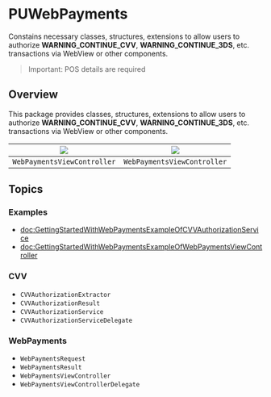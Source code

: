 # PUWebPayments

Constains necessary classes, structures, extensions to allow users to authorize **WARNING_CONTINUE_CVV**, **WARNING_CONTINUE_3DS**, etc. transactions via WebView or other components.

> Important: POS details are required

## Overview

This package provides classes, structures, extensions to allow users to authorize **WARNING_CONTINUE_CVV**, **WARNING_CONTINUE_3DS**, etc. transactions via WebView or other components.

| ![](webPayments.webPaymentsViewController) | ![](webPayments.webPaymentsViewController.card) | 
| ------------------------------------------ | ----------------------------------------------- |
| ``WebPaymentsViewController``              | ``WebPaymentsViewController``                   |  

## Topics

### Examples

- <doc:GettingStartedWithWebPaymentsExampleOfCVVAuthorizationService>
- <doc:GettingStartedWithWebPaymentsExampleOfWebPaymentsViewController>

### CVV

- ``CVVAuthorizationExtractor``
- ``CVVAuthorizationResult``
- ``CVVAuthorizationService``
- ``CVVAuthorizationServiceDelegate``

### WebPayments

- ``WebPaymentsRequest``
- ``WebPaymentsResult``
- ``WebPaymentsViewController``
- ``WebPaymentsViewControllerDelegate``
